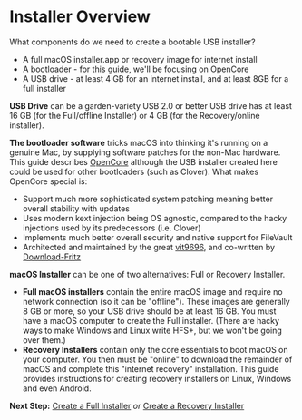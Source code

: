 # Installer Overview

What components do we need to create a bootable USB installer?

* A full macOS installer.app or recovery image for internet install
* A bootloader - for this guide, we'll be focusing on OpenCore
* A USB drive - at least 4 GB for an internet install, and at least 8GB for a full installer

**USB Drive** can be a garden-variety USB 2.0 or better USB drive
has at least 16 GB (for the Full/offline Installer)
or 4 GB (for the Recovery/online installer).

**The bootloader software** tricks macOS into thinking it's running on a genuine Mac,
by supplying software patches for the non-Mac hardware.
This guide describes [OpenCore](https://github.com/acidanthera/OpenCorePkg/releases)
although the USB installer created here could be used for other bootloaders (such as Clover).
What makes OpenCore special is:

* Support much more sophisticated system patching meaning better overall stability with updates
* Uses modern kext injection being OS agnostic, compared to the hacky injections used by its predecessors (i.e. Clover)
* Implements much better overall security and native support for FileVault
* Architected and maintained by the great [vit9696](https://github.com/vit9696), and co-written by [Download-Fritz](https://github.com/Download-Fritz)

**macOS Installer** can be one of two alternatives: Full or Recovery Installer.

* **Full macOS installers** contain the entire macOS image and require no network connection
(so it can be "offline").
These images are generally 8 GB or more, so your USB drive should be at least 16 GB.
You must have a macOS computer to create the Full installer.
(There are hacky ways to make Windows and Linux write HFS+, but we won't be going over them.)
* **Recovery Installers** contain only the core essentials to boot macOS on your computer.
You then must be "online" to download the remainder of macOS and complete this "internet recovery" installation.
This guide provides instructions for creating recovery installers on Linux, Windows and even Android.

**Next Step:** [Create a Full Installer](./offline-installer.md) *or* [Create a Recovery Installer](./online-installer.md)
